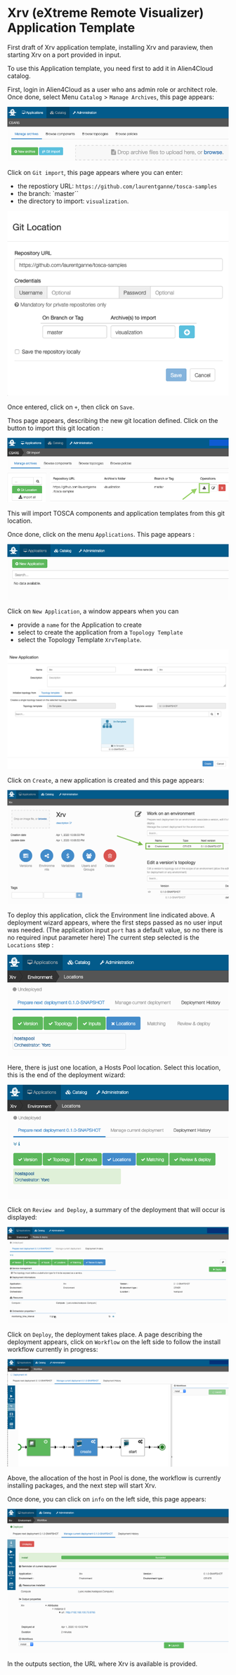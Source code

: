 # Xrv (eXtreme Remote Visualizer) Application Template

First draft of Xrv application template, installing Xrv and paraview,
then starting Xrv on a port provided in input.

To use this Application template, you need first to add it in Alien4Cloud catalog.

First, login in Alien4Cloud as a user who ans admin role or architect role.
Once done, select Menu `Catalog` > `Manage Archives`, this page appears:

![Catalog](images/1catalog.png)

Click on `Git import`, this page appears where you can enter:
* the repostiory URL: `https://github.com/laurentganne/tosca-samples`
* the branch: `master``
* the directory to import: `visualization`.

![Git Location](images/2GitLocation.png)

Once entered, click on `+`, then click on `Save`.

Thos page appears, describing the new git location defined.
Click on the button to import this git location :

![Import](images/3Import.png)

This will import TOSCA components and application templates from this git location.

Once done, click on the menu `Applications`. This page appears :

![Applications](images/4Applications.png)

Click on `New Application`, a window appears when you can
* provide a `name` for the Application to create
* select to create the application from a `Topology Template`
* select the Topology Template `XrvTemplate`.

![Applications](images/5CreateApp.png)


Click on `Create`, a new application is created and this page appears:

![App created](images/6AppCreated.png)

To deploy this application, click the Environment line indicated above.
A deployment wizard appears, where the first steps passed as no user input was needed.
(The application input `port` has a default value, so no there is no required input parameter here)
The current step selected is the `Locations` step :

![Locations](images/7wizardLocation.png)

Here, there is just one location, a Hosts Pool location.
Select this location, this is the end of the deployment wizard:

![End wizard](images/8ReviewDeploy.png)

Click on `Review and Deploy`, a summary of the deployment that will occur is displayed:

![Summary](images/9BeforeDeploy.png)

Click on `Deploy`, the deployment takes place.
A page describing the deployment appears, click on `Workflow` on the left side
to follow the install workflow currently in progress:

![Workflow](images/10Install.png)

Above, the allocation of the host in Pool is done, the workflow is currently installing packages,
and the next step will start Xrv.

Once done, you can click on `info` on the left side, this page appears:

![Install done](images/11Installed.png)

In the outputs section, the URL where Xrv is available is provided.




